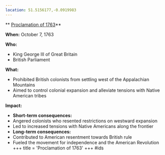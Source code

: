 ```yaml
---
location: 51.5156177,-0.0919983
---
```

** [Proclamation of 1763](./../proclamation-of-1763/)**

**When:** October 7, 1763

**Who:**

* King George III of Great Britain
* British Parliament

**What:**

* Prohibited British colonists from settling west of the Appalachian Mountains
* Aimed to control colonial expansion and alleviate tensions with Native American tribes

**Impact:**

* **Short-term consequences:**
 * Angered colonists who resented restrictions on westward expansion
 * Led to increased tensions with Native Americans along the frontier
* **Long-term consequences:**
 * Contributed to American resentment towards British rule
 * Fueled the movement for independence and the American Revolution
+++
 title = 'Proclamation of 1763'
+++
#ids